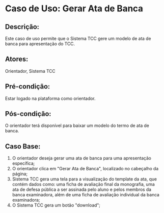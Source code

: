 # Caso de Uso: Gerar Ata de Banca

## Descrição:
Este caso de uso permite que o Sistema TCC gere um modelo de ata de banca para apresentação do TCC.
## Atores:
Orientador, Sistema TCC
## Pré-condição:
Estar logado na plataforma como orientador.
## Pós-condição:
O orientador terá disponível para baixar um modelo do termo de ata de banca.
## Caso Base:
1. O orientador deseja gerar uma ata de banca para uma apresentação específica;
2. O orientador clica em "Gerar Ata de Banca", localizado no cabeçalho da página;
3. Sistema TCC gera uma tela para a visualização do template da ata, que contém dados como: uma ficha de avaliação final da monografia, uma ata de defesa pública a ser assinada pelo aluno e pelos membros da banca examinadora, além de uma ficha de avaliação individual da banca examinadora;
4. O Sistema TCC gera um botão "download";